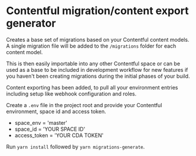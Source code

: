 # Contentful migration/content export generator

Creates a base set of migrations based on your Contentful content models. A single migration file will be added to the `/migrations` folder for each content model.

This is then easily importable into any other Contentful space or can be used as a base to be included in development workflow for new features if you haven't been creating migrations during the initial phases of your build.

Content exporting has been added, to pull all your environment entries including setup like webhook configuration and roles.

Create a `.env` file in the project root and provide your Contentful environment, space id and access token.

- space_env = 'master'
- space_id = 'YOUR SPACE ID'
- access_token = 'YOUR CDA TOKEN'

Run `yarn install` followed by `yarn migrations-generate`.
